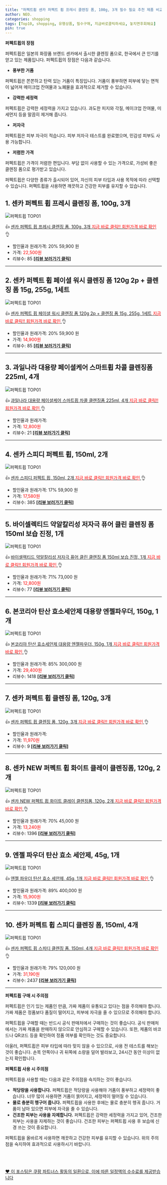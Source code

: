 ```yaml
---
title: "퍼펙트휩 센카 퍼펙트 휩 프레시 클렌징 폼, 100g, 3개 필수 필요 추천 제품 비교 최저 가격 비교 장점 구매 후기 구매평"
author: NEO.
categories: shopping
tags: [Top10, shopping, 유행상품, 필수구매, 지금바로클릭하세요, 놓치면후회해요]
pin: true
---
```

**퍼펙트휩의 장점**

퍼펙트휩은 일본의 화장품 브랜드 센카에서 출시한 클렌징 폼으로, 한국에서 큰 인기를 얻고 있는 제품입니다. 퍼펙트휩의 장점은 다음과 같습니다.

* **풍부한 거품**

퍼펙트휩은 쫀쫀하고 탄력 있는 거품이 특징입니다. 거품이 풍부하면 피부에 닿는 면적이 넓어져 메이크업 잔여물과 노폐물을 효과적으로 제거할 수 있습니다.

* **강력한 세정력**

퍼펙트휩은 강력한 세정력을 가지고 있습니다. 과도한 피지와 각질, 메이크업 잔여물, 미세먼지 등을 말끔히 제거해 줍니다.

* **저자극**

퍼펙트휩은 피부 자극이 적습니다. 피부 저자극 테스트를 완료했으며, 민감성 피부도 사용 가능합니다.

* **저렴한 가격**

퍼펙트휩은 가격이 저렴한 편입니다. 부담 없이 사용할 수 있는 가격으로, 가성비 좋은 클렌징 폼으로 평가받고 있습니다.

퍼펙트휩은 다양한 종류가 출시되어 있어, 자신의 피부 타입과 사용 목적에 따라 선택할 수 있습니다. 퍼펙트휩을 사용하면 깨끗하고 건강한 피부를 유지할 수 있습니다.

   

## 1. 센카 퍼펙트 휩 프레시 클렌징 폼, 100g, 3개

![퍼펙트휩 TOP01](https://thumbnail10.coupangcdn.com/thumbnails/remote/490x490ex/image/vendor_inventory/2dc5/c9498d2934f39d48f84df13489f5a4cd660f4acc2fb461fe4c4a67993da5.jpg)


👍 [센카 퍼펙트 휩 프레시 클렌징 폼, 100g, 3개 <font color=red> 지금 바로 클릭!! 회원가격 바로 확인 </font> ](https://link.coupang.com/re/AFFSDP?lptag=AF3617701&subid=GithubCoopas&pageKey=7690143613&traceid=V0-153&itemId=19459667881&vendorItemId=75420556427) 👌 


- 할인율과 원래가격: 20%  59,900   원
- 가격: <span style='color:red'>22,500원</span>
- 리뷰수: 85  [**[리뷰 보러가기 클릭]**](https://link.coupang.com/re/AFFSDP?lptag=AF3617701&subid=GithubCoopas&pageKey=7690143613&traceid=V0-153&itemId=19459667881&vendorItemId=75420556427)

---


   

## 2. 센카 퍼펙트 휩 페이셜 워시 클렌징 폼 120g 2p + 클렌징 폼 15g, 255g, 1세트

![퍼펙트휩 TOP01](https://thumbnail6.coupangcdn.com/thumbnails/remote/490x490ex/image/retail/images/2023/09/11/10/3/e7ff47b3-2cba-46bf-ac29-ea912c38e374.jpg)


👍 [센카 퍼펙트 휩 페이셜 워시 클렌징 폼 120g 2p + 클렌징 폼 15g, 255g, 1세트 <font color=red> 지금 바로 클릭!! 회원가격 바로 확인 </font> ](https://link.coupang.com/re/AFFSDP?lptag=AF3617701&subid=GithubCoopas&pageKey=7225397689&traceid=V0-153&itemId=18320618668&vendorItemId=87147729799) 👌 


- 할인율과 원래가격: 20%  59,900   원
- 가격: <span style='color:red'>14,900원</span>
- 리뷰수: 85  [**[리뷰 보러가기 클릭]**](https://link.coupang.com/re/AFFSDP?lptag=AF3617701&subid=GithubCoopas&pageKey=7225397689&traceid=V0-153&itemId=18320618668&vendorItemId=87147729799)

---


   

## 3. 과일나라 대용량 페이셜케어 스마트휩 차콜 클렌징폼 225ml, 4개

![퍼펙트휩 TOP01](https://thumbnail8.coupangcdn.com/thumbnails/remote/490x490ex/image/vendor_inventory/8f29/a7984029c6194ac8d57b1ec112771f1de79ce9fe34ae9f6df1b35a76c1c2.jpg)


👍 [과일나라 대용량 페이셜케어 스마트휩 차콜 클렌징폼 225ml, 4개 <font color=red> 지금 바로 클릭!! 회원가격 바로 확인 </font> ](https://link.coupang.com/re/AFFSDP?lptag=AF3617701&subid=GithubCoopas&pageKey=5195166389&traceid=V0-153&itemId=7137255408&vendorItemId=70213097173) 👌 


- 할인율과 원래가격: 
- 가격: <span style='color:red'>12,800원</span>
- 리뷰수: 21  [**[리뷰 보러가기 클릭]**](https://link.coupang.com/re/AFFSDP?lptag=AF3617701&subid=GithubCoopas&pageKey=5195166389&traceid=V0-153&itemId=7137255408&vendorItemId=70213097173)

---


   

## 4. 센카 스피디 퍼펙트 휩, 150ml, 2개

![퍼펙트휩 TOP01](https://thumbnail6.coupangcdn.com/thumbnails/remote/490x490ex/image/retail/images/2023/04/12/14/8/b3681a5d-d586-4240-80bb-e4b155853d4f.jpg)


👍 [센카 스피디 퍼펙트 휩, 150ml, 2개 <font color=red> 지금 바로 클릭!! 회원가격 바로 확인 </font> ](https://link.coupang.com/re/AFFSDP?lptag=AF3617701&subid=GithubCoopas&pageKey=7263059298&traceid=V0-153&itemId=18504709520&vendorItemId=85643820815) 👌 


- 할인율과 원래가격: 17%  59,900   원
- 가격: <span style='color:red'>17,580원</span>
- 리뷰수: 385  [**[리뷰 보러가기 클릭]**](https://link.coupang.com/re/AFFSDP?lptag=AF3617701&subid=GithubCoopas&pageKey=7263059298&traceid=V0-153&itemId=18504709520&vendorItemId=85643820815)

---


   

## 5. 바이셀렉티드 약알칼리성 저자극 퓨어 클린 클렌징 폼 150ml 보습 진정, 1개

![퍼펙트휩 TOP01](https://thumbnail6.coupangcdn.com/thumbnails/remote/490x490ex/image/vendor_inventory/299d/41f7f9ca759c3c539d6729b8d71298e8d4eb78b615d475291961baec6a03.png)


👍 [바이셀렉티드 약알칼리성 저자극 퓨어 클린 클렌징 폼 150ml 보습 진정, 1개 <font color=red> 지금 바로 클릭!! 회원가격 바로 확인 </font> ](https://link.coupang.com/re/AFFSDP?lptag=AF3617701&subid=GithubCoopas&pageKey=6942781716&traceid=V0-153&itemId=16841300040&vendorItemId=83919046572) 👌 


- 할인율과 원래가격: 71%  73,000   원
- 가격: <span style='color:red'>12,800원</span>
- 리뷰수: 77  [**[리뷰 보러가기 클릭]**](https://link.coupang.com/re/AFFSDP?lptag=AF3617701&subid=GithubCoopas&pageKey=6942781716&traceid=V0-153&itemId=16841300040&vendorItemId=83919046572)

---


   

## 6. 본코리아 탄산 효소세안제 대용량 엔젤파우더, 150g, 1개

![퍼펙트휩 TOP01](https://thumbnail9.coupangcdn.com/thumbnails/remote/490x490ex/image/rs_quotation_api/qm16z3tf/60428cc379a94c4eb007f0b96e60ed53.png)


👍 [본코리아 탄산 효소세안제 대용량 엔젤파우더, 150g, 1개 <font color=red> 지금 바로 클릭!! 회원가격 바로 확인 </font> ](https://link.coupang.com/re/AFFSDP?lptag=AF3617701&subid=GithubCoopas&pageKey=85575791&traceid=V0-153&itemId=270609263&vendorItemId=85426886763) 👌 


- 할인율과 원래가격: 85%  300,000   원
- 가격: <span style='color:red'>29,400원</span>
- 리뷰수: 1418  [**[리뷰 보러가기 클릭]**](https://link.coupang.com/re/AFFSDP?lptag=AF3617701&subid=GithubCoopas&pageKey=85575791&traceid=V0-153&itemId=270609263&vendorItemId=85426886763)

---


   

## 7. 센카 퍼펙트 휩 클렌징 폼, 120g, 3개

![퍼펙트휩 TOP01](https://thumbnail7.coupangcdn.com/thumbnails/remote/490x490ex/image/vendor_inventory/8c35/9bc3637d41c1142d08086766fd5817f5b65807501ce213b5c9ab6ba342ef.jpg)


👍 [센카 퍼펙트 휩 클렌징 폼, 120g, 3개 <font color=red> 지금 바로 클릭!! 회원가격 바로 확인 </font> ](https://link.coupang.com/re/AFFSDP?lptag=AF3617701&subid=GithubCoopas&pageKey=6718624494&traceid=V0-153&itemId=20148152433&vendorItemId=87730668731) 👌 


- 할인율과 원래가격: 
- 가격: <span style='color:red'>11,970원</span>
- 리뷰수: 9  [**[리뷰 보러가기 클릭]**](https://link.coupang.com/re/AFFSDP?lptag=AF3617701&subid=GithubCoopas&pageKey=6718624494&traceid=V0-153&itemId=20148152433&vendorItemId=87730668731)

---


   

## 8. 센카 NEW 퍼펙트 휩 화이트 클레이 클렌징폼, 120g, 2개

![퍼펙트휩 TOP01](https://thumbnail6.coupangcdn.com/thumbnails/remote/490x490ex/image/rs_quotation_api/ivkg4tc4/643ea57e8ba243e69f5c49784ce19724.jpg)


👍 [센카 NEW 퍼펙트 휩 화이트 클레이 클렌징폼, 120g, 2개 <font color=red> 지금 바로 클릭!! 회원가격 바로 확인 </font> ](https://link.coupang.com/re/AFFSDP?lptag=AF3617701&subid=GithubCoopas&pageKey=7330344612&traceid=V0-153&itemId=18818172878&vendorItemId=85136093915) 👌 


- 할인율과 원래가격: 70%  45,000   원
- 가격: <span style='color:red'>13,240원</span>
- 리뷰수: 1396  [**[리뷰 보러가기 클릭]**](https://link.coupang.com/re/AFFSDP?lptag=AF3617701&subid=GithubCoopas&pageKey=7330344612&traceid=V0-153&itemId=18818172878&vendorItemId=85136093915)

---


   

## 9. 엔젤 파우더 탄산 효소 세안제, 45g, 1개

![퍼펙트휩 TOP01](https://thumbnail8.coupangcdn.com/thumbnails/remote/490x490ex/image/retail/images/4019273717361818-ba0260c6-6ecc-47d3-8760-d92256f63f77.jpg)


👍 [엔젤 파우더 탄산 효소 세안제, 45g, 1개 <font color=red> 지금 바로 클릭!! 회원가격 바로 확인 </font> ](https://link.coupang.com/re/AFFSDP?lptag=AF3617701&subid=GithubCoopas&pageKey=85575791&traceid=V0-153&itemId=10849933798&vendorItemId=78129922377) 👌 


- 할인율과 원래가격: 89%  400,000   원
- 가격: <span style='color:red'>15,900원</span>
- 리뷰수: 1339  [**[리뷰 보러가기 클릭]**](https://link.coupang.com/re/AFFSDP?lptag=AF3617701&subid=GithubCoopas&pageKey=85575791&traceid=V0-153&itemId=10849933798&vendorItemId=78129922377)

---


   

## 10. 센카 퍼펙트 휩 스피디 클렌징 폼, 150ml, 4개

![퍼펙트휩 TOP01](https://thumbnail9.coupangcdn.com/thumbnails/remote/490x490ex/image/retail/images/0cffa0bf-edda-4306-b5f2-0a47ad4ae5a65775316140701756727.png)


👍 [센카 퍼펙트 휩 스피디 클렌징 폼, 150ml, 4개 <font color=red> 지금 바로 클릭!! 회원가격 바로 확인 </font> ](https://link.coupang.com/re/AFFSDP?lptag=AF3617701&subid=GithubCoopas&pageKey=7263059298&traceid=V0-153&itemId=19170942339&vendorItemId=86289670157) 👌 


- 할인율과 원래가격: 79%  120,000   원
- 가격: <span style='color:red'>31,190원</span>
- 리뷰수: 2437  [**[리뷰 보러가기 클릭]**](https://link.coupang.com/re/AFFSDP?lptag=AF3617701&subid=GithubCoopas&pageKey=7263059298&traceid=V0-153&itemId=19170942339&vendorItemId=86289670157)

---
**퍼펙트휩 구매 시 주의점**

퍼펙트휩은 인기 있는 제품인 만큼, 가짜 제품이 유통되고 있다는 점을 주의해야 합니다. 가짜 제품은 정품보다 품질이 떨어지고, 피부에 자극을 줄 수 있으므로 주의해야 합니다.

퍼펙트휩을 구매할 때는 반드시 공식 판매처에서 구매하는 것이 좋습니다. 공식 판매처에서는 가짜 제품을 판매하지 않으므로 안심하고 구매할 수 있습니다. 또한, 제품의 바코드나 QR코드 등을 확인하여 정품 여부를 확인하는 것도 중요합니다.

아울러, 퍼펙트휩은 피부 타입에 따라 맞지 않을 수 있으므로, 사용 전 테스트를 해보는 것이 좋습니다. 손목 안쪽이나 귀 뒤쪽에 소량을 덜어 발라보고, 24시간 동안 이상이 없는지 확인합니다.

**퍼펙트휩 사용 시 주의점**

퍼펙트휩을 사용할 때는 다음과 같은 주의점을 숙지하는 것이 좋습니다.

* **적당량을 사용합니다.** 퍼펙트휩은 적당량을 사용해야 거품이 풍부하고 세정력이 좋습니다. 너무 많이 사용하면 거품이 묽어지고, 세정력이 떨어질 수 있습니다.
* **물로 충분히 헹구어 줍니다.** 퍼펙트휩을 사용한 후에는 물로 충분히 헹궈 줍니다. 거품이 남아 있으면 피부에 자극을 줄 수 있습니다.
* **건조한 피부는 사용을 자제합니다.** 퍼펙트휩은 강력한 세정력을 가지고 있어, 건조한 피부는 사용을 자제하는 것이 좋습니다. 건조한 피부는 퍼펙트휩 사용 후 보습에 신경 쓰는 것이 중요합니다.

퍼펙트휩을 올바르게 사용하면 깨끗하고 건강한 피부를 유지할 수 있습니다. 위의 주의점을 숙지하여 효과적으로 사용하시기 바랍니다.<br><br><br><br><br> [ ❤  이 포스팅은 쿠팡 파트너스 활동의 일환으로, 이에 따른 일정액의 수수료를 제공받습니다](https://link.coupang.com/a/bcEFyh)